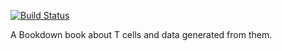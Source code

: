 [![Build Status](https://travis-ci.com/hammerlab/learning-about-t-cells-through-data.svg?branch=master)](https://travis-ci.com/hammerlab/learning-about-t-cells-through-data)

A Bookdown book about T cells and data generated from them.
